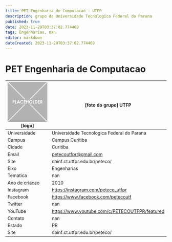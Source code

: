 ```yaml
---
title: PET Engenharia de Computacao - UTFP
description: grupo da Universidade Tecnologica Federal do Parana
published: true
date: 2023-11-29T03:37:02.774469
tags: Engenharias, nan
editor: markdown
dateCreated: 2023-11-29T03:37:02.774469
---
```


# PET Engenharia de Computacao


| ![placeholder.png](/placeholder.png) [logo] | [foto do grupo] UTFP         |
| ------------------------------------------- | ------------------------------------------------- |
| Universidade                                | Universidade Tecnologica Federal do Parana      |
| Campus                                      | Campus Curitiba            |
| Cidade                                      | Curitiba             |
| Email                                       | petecoutfpr@gmail.com             |
| Site                                        | dainf.ct.utfpr.edu.br/peteco/              |
| Eixo                                        | Engenharias              |
| Tematica                                    | nan          |
| Ano de criacao                              | 2010        |
| Instagram                                   | https://instagram.com/peteco_utfpr         |
| Facebook                                    | https://www.facebook.com/petecoutf          |
| Twitter                                     | nan           |
| YouTube                                     | https://www.youtube.com/c/PETECOUTFPR/featured           |
| Contato                                     | nan         |
| Estado                                      |  PR            |
| Site                                        | dainf.ct.utfpr.edu.br/peteco/ |
